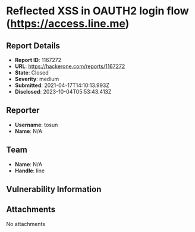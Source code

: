 # Reflected XSS in OAUTH2 login flow (https://access.line.me)

## Report Details
- **Report ID**: 1167272
- **URL**: https://hackerone.com/reports/1167272
- **State**: Closed
- **Severity**: medium
- **Submitted**: 2021-04-17T14:10:13.993Z
- **Disclosed**: 2023-10-04T05:53:43.413Z

## Reporter
- **Username**: tosun
- **Name**: N/A

## Team
- **Name**: N/A
- **Handle**: line

## Vulnerability Information


## Attachments
No attachments
